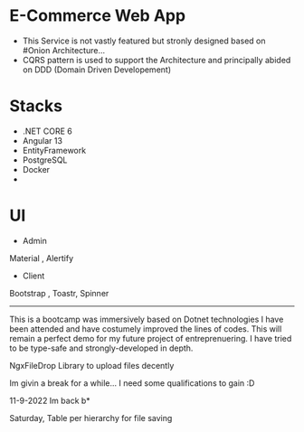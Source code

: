 # E-Commerce Web App 

- This Service is not vastly featured but stronly designed based on #Onion Architecture...
- CQRS pattern is used to support the Architecture and principally abided on DDD (Domain Driven Developement)






# Stacks

- .NET CORE 6 
- Angular 13
- EntityFramework
- PostgreSQL
- Docker
- 

# UI

- Admin

Material , Alertify


- Client

Bootstrap , Toastr, Spinner




----------------------------------------------------------------

This is a bootcamp was immersively based on Dotnet technologies I have been attended and have costumely improved the lines of codes. This will remain a perfect demo 
for my future project of entreprenuering. 
I have tried to be type-safe and strongly-developed in depth.


NgxFileDrop Library to upload files decently 


Im givin a break for a while... I need some qualifications to gain :D 

11-9-2022
Im back b*


Saturday, 
Table per hierarchy for file saving 

